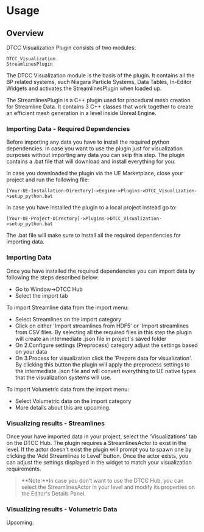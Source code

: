 # Usage

## Overview

DTCC Visualization Plugin consists of two modules:

    DTCC_Visualization
    StreamlinesPlugin

The DTCC Visualization module is the basis of the plugin. It contains all
the BP related systems, such Niagara Particle Systems, Data Tables,
In-Editor Widgets and activates the StreamlinesPlugin when loaded up.

The StreamlinesPlugin is a C++ plugin used for procedural mesh creation
for Streamline Data. It contains 3 C++ classes that work together
to create an efficient mesh generation in a level inside Unreal Engine.

### Importing Data - Required Dependencies

Before importing any data you have to install the required python dependencies.
In case you want to use the plugin just for visualization purposes without importing any data you can skip this step.
The plugin contains a .bat file that will download and install everything for you.

In case you downloaded the plugin via the UE Marketplace, close your project and run the following file:

    [Your-UE-Installation-Directory]->Engine->Plugins->DTCC_Visualization->setup_python.bat

In case you have installed the plugin to a local project instead go to:

    [Your-UE-Project-Directory]->Plugins->DTCC_Visualization->setup_python.bat

The .bat file will make sure to install all the required dependencies for importing data.

### Importing Data

Once you have installed the required dependencies you can import data
by following the steps described below:

* Go to Window->DTCC Hub
* Select the import tab

To import Streamline data from the import menu:
* Select Streamlines on the import category
* Click on either 'Import streamlines from HDF5' or 'Import streamlines from CSV files. By selecting all the required files in this step the plugin will create an intermediate .json file in project's saved folder
* On 2.Configure settings (Preprocess) category adjust the settings based on your data
* On 3.Process for visualization click the 'Prepare data for visualization'. By clicking this button the plugin will apply the preprocess settings to the intermediate .json file and will convert everything to UE native types that the visualization systems will use.

To import Volumetric data from the import menu:
* Select Volumetric data on the import category
* More details about this are upcoming.

### Visualizing results - Streamlines

Once your have imported data in your project, select the 'Visualizations' tab on the DTCC Hub.
The plugin requires a StreamlinesActor to exist in the level. If the actor doesn't exist the plugin
will prompt you to spawn one by clicking the 'Add Streamlines to Level' button.
Once the actor exists, you can adjust the settings displayed in the widget to match your visualization requirements.

>**Note:**In case you don't want to use the DTCC Hub, you can select the StreamlinesActor in your level and modify its properties on the Editor's Details Panel.

### Visualizing results - Volumetric Data
Upcoming.